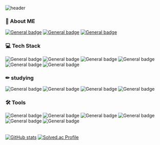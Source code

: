 <!-- <div align=center>
 -->
![header](https://capsule-render.vercel.app/api?type=waving&color=gradient&animation=fadeIn&height=300&section=header&text=Hyewon's%20GitHub&fontSize=80)
  
### 🎈 About ME
<a href="mailto:w2106@e-mirim.hs.kr">![General badge](https://img.shields.io/badge/Mail-EA4335?style=flat-square&logo=gmail&logoColor=white)</a>
<a href="https://www.instagram.com/hylszs/">![General badge](https://img.shields.io/badge/Instagram-E4405F?style=flat-square&logo=instagram&logoColor=white)</a>
<a href="https://velog.io/@hyewwonn">![General badge](https://img.shields.io/badge/velog-20C997?style=flat-square&logo=velog&logoColor=white)</a>
  
### 💻 Tech Stack
![General badge](https://img.shields.io/badge/HTML5-E34F26?style=flat-square&logo=html5&logoColor=white)
![General badge](https://img.shields.io/badge/CSS3-1572B6?style=flat-square&logo=css3&logoColor=white)
![General badge](https://img.shields.io/badge/JavaScript-F7DF1E?style=flat-square&logo=javascript&logoColor=black)
![General badge](https://img.shields.io/badge/React-61DAFB?style=flat-square&logo=react&logoColor=black)
![General badge](https://img.shields.io/badge/Java-1E8CBE?style=flat-square&logo=java&logoColor=white)
![General badge](https://img.shields.io/badge/C-A8B9CC?style=flat-square&logo=C&logoColor=white)
  
### ✏ studying
![General badge](https://img.shields.io/badge/Node-8BC500?style=flat-square&logo=node.js&logoColor=black)
![General badge](https://img.shields.io/badge/Spring-6EB33F?style=flat-square&logo=spring&logoColor=black)
![General badge](https://img.shields.io/badge/Oracle-C74634?style=flat-square&logo=oracle&logoColor=white)
![General badge](https://img.shields.io/badge/Python-3776AB?style=flat-square&logo=python&logoColor=white)

### 🛠 Tools 
![General badge](https://img.shields.io/badge/intellij-000000?style=flat-square&logo=IntelliJ-idea&logoColor=white)
![General badge](https://img.shields.io/badge/vscode-007ACC?style=flat-square&logo=visual-studio-code&logoColor=white)
![General badge](https://img.shields.io/badge/visualstudio-5C2D91?style=flat-square&logo=visual-studio&logoColor=white)
![General badge](https://img.shields.io/badge/eclipse-2C2255?style=flat-square&logo=Eclipse-ide&logoColor=white)<br>
![General badge](https://img.shields.io/badge/sublimetext-FF9800?style=flat-square&logo=sublime-text&logoColor=white)
![General badge](https://img.shields.io/badge/androidstudio-3DDC84?style=flat-square&logo=android-studio&logoColor=white)
<br><br><br>
[![GitHub stats](https://github-readme-stats.vercel.app/api?username=hyewwonn)](https://github.com/hyewwonn/github-readme-stats)
[![Solved.ac Profile](http://mazassumnida.wtf/api/generate_badge?boj=hyewwonn)](https://solved.ac/hyewwonn)
